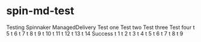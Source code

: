 # spin-md-test
Testing Spinnaker ManagedDelivery
Test one
Test two
Test three
Test four
t 5
t 6
t 7 
t 8 
t 9
t 10
t 11
t 12
t 13
t 14
Success
t 1
t 2
t 3
t 4
t 5
t 6
t 7 
t 8
t 9 
